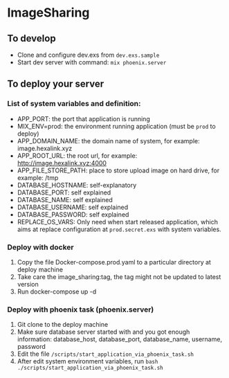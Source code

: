 # ImageSharing
## To develop
  * Clone and configure dev.exs from `dev.exs.sample`  
  * Start dev server with command: `mix phoenix.server`  
## To deploy your server
### List of system variables and definition:
  * APP_PORT: the port that application is running
  * MIX_ENV=prod: the environment running application (must be `prod` to deploy)
  * APP_DOMAIN_NAME: the domain name of system, for example: image.hexalink.xyz
  * APP_ROOT_URL: the root url, for example: http://image.hexalink.xyz:4000 
  * APP_FILE_STORE_PATH: place to store upload image on hard drive, for example: /tmp
  * DATABASE_HOSTNAME: self-explanatory
  * DATABASE_PORT: self explained
  * DATABASE_NAME: self explained
  * DATABASE_USERNAME: self explained
  * DATABASE_PASSWORD: self explained
  * REPLACE_OS_VARS: Only need when start released application, which aims at replace configuration at `prod.secret.exs` with system variables.
### Deploy with docker
1. Copy the file Docker-compose.prod.yaml to a particular directory at deploy machine
2. Take care the image_sharing:tag, the tag might not be updated to latest version
2. Run docker-compose up -d
### Deploy with phoenix task (phoenix.server)
1. Git clone to the deploy machine 
2. Make sure database server started with and you got enough information: database_host, database_port, database_name, username, password
2. Edit the file `/scripts/start_application_via_phoenix_task.sh`
3. After edit system environment variables, run `bash ./scripts/start_application_via_phoenix_task.sh`
